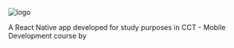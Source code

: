 ![logo](https://user-images.githubusercontent.com/75339367/115408818-16637200-a1e9-11eb-8309-304a03b06cdb.jpg)

A React Native app developed for study purposes in CCT - Mobile Development course by
